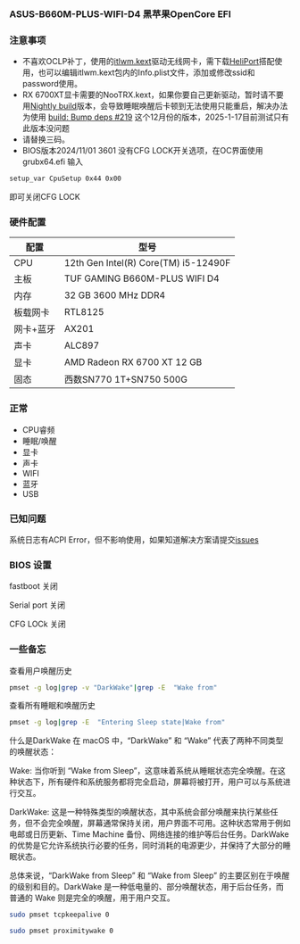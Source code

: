 
### ASUS-B660M-PLUS-WIFI-D4 黑苹果OpenCore EFI

### 注意事项
- 不喜欢OCLP补丁，使用的[itlwm.kext](https://github.com/OpenIntelWireless/itlwm)驱动无线网卡，需下载[HeliPort](https://github.com/OpenIntelWireless/HeliPort.git)搭配使用，也可以编辑itlwm.kext包内的Info.plist文件，添加或修改ssid和password使用。
- RX 6700XT显卡需要的NooTRX.kext，如果你要自己更新驱动，暂时请不要用[Nightly build](https://chefkissinc.github.io/applehax/nootrx/)版本，会导致睡眠唤醒后卡顿到无法使用只能重启，解决办法为使用 [build: Bump deps #219](https://github.com/ChefKissInc/NootRX/actions/runs/11941828922) 这个12月份的版本，2025-1-17目前测试只有此版本没问题
- 请替换三码。
- BIOS版本2024/11/01 3601 没有CFG LOCK开关选项，在OC界面使用grubx64.efi 输入
```bash
setup_var CpuSetup 0x44 0x00
```
即可关闭CFG LOCK

### 硬件配置

|  配置|  型号|
|---|---|
|  CPU| 12th Gen Intel(R) Core(TM) i5-12490F |
|  主板| TUF GAMING B660M-PLUS WIFI D4 |
|  内存| 32 GB 3600 MHz DDR4 |
|  板载网卡|  RTL8125 |
|  网卡+蓝牙| AX201 |
|  声卡| ALC897 |
|  显卡| AMD Radeon RX 6700 XT 12 GB |
|  固态| 西数SN770 1T+SN750 500G|

### 正常
- CPU睿频
- 睡眠/唤醒
- 显卡
- 声卡
- WIFI
- 蓝牙
- USB
### 已知问题
系统日志有ACPI Error，但不影响使用，如果知道解决方案请提交[issues](https://github.com/lu2009/Hackintosh_12490f_ASUS-B660M-PLUS-WIFI-D4_6700xt/issues)



### BIOS 设置
fastboot 关闭

Serial port 关闭

CFG LOCk 关闭
### 一些备忘
查看用户唤醒历史
```bash
pmset -g log|grep -v "DarkWake"|grep -E  "Wake from"
```

查看所有睡眠和唤醒历史
```bash
pmset -g log|grep -E  "Entering Sleep state|Wake from"
```

什么是DarkWake
在 macOS 中，“DarkWake” 和 “Wake” 代表了两种不同类型的唤醒状态：

Wake: 当你听到 “Wake from Sleep”，这意味着系统从睡眠状态完全唤醒。在这种状态下，所有硬件和系统服务都将完全启动，屏幕将被打开，用户可以与系统进行交互。

DarkWake: 这是一种特殊类型的唤醒状态，其中系统会部分唤醒来执行某些任务，但不会完全唤醒，屏幕通常保持关闭，用户界面不可用。这种状态常用于例如电邮或日历更新、Time Machine 备份、网络连接的维护等后台任务。DarkWake 的优势是它允许系统执行必要的任务，同时消耗的电源更少，并保持了大部分的睡眠状态。

总体来说，“DarkWake from Sleep” 和 “Wake from Sleep” 的主要区别在于唤醒的级别和目的。DarkWake 是一种低电量的、部分唤醒状态，用于后台任务，而普通的 Wake 则是完全的唤醒，用于用户交互。


```bash
sudo pmset tcpkeepalive 0
```

```bash
sudo pmset proximitywake 0
```
